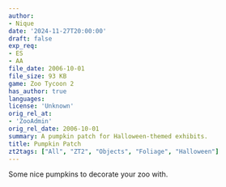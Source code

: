 ```yaml
---
author:
- Nique
date: '2024-11-27T20:00:00'
draft: false
exp_req:
- ES
- AA
file_date: 2006-10-01
file_size: 93 KB
game: Zoo Tycoon 2
has_author: true
languages:
license: 'Unknown'
orig_rel_at:
- 'ZooAdmin'
orig_rel_date: 2006-10-01
summary: A pumpkin patch for Halloween-themed exhibits.
title: Pumpkin Patch
zt2tags: ["All", "ZT2", "Objects", "Foliage", "Halloween"]
---
```

Some nice pumpkins to decorate your zoo with.
